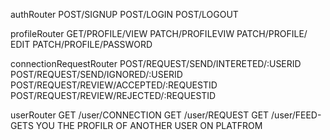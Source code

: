 authRouter
POST/SIGNUP
POST/LOGIN
POST/LOGOUT

profileRouter
GET/PROFILE/VIEW
PATCH/PROFILEVIW
PATCH/PROFILE/ EDIT
PATCH/PROFILE/PASSWORD

connectionRequestRouter
POST/REQUEST/SEND/INTERETED/:USERID
POST/REQUEST/SEND/IGNORED/:USERID
POST/REQUEST/REVIEW/ACCEPTED/:REQUESTID
POST/REQUEST/REVIEW/REJECTED/:REQUESTID

userRouter
GET /user/CONNECTION
GET /user/REQUEST
GET /user/FEED-GETS YOU THE PROFILR OF ANOTHER USER ON PLATFROM
